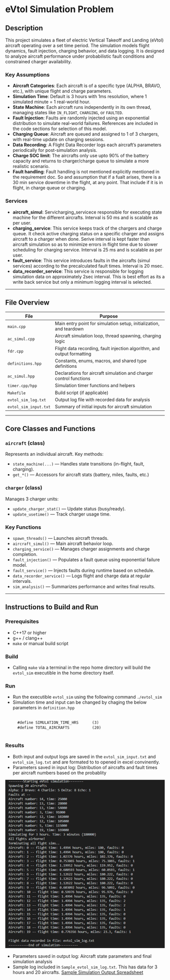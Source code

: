 # eVtol Simulation Problem

## Description

This project simulates a fleet of electric Vertical Takeoff and Landing (eVtol) aircraft operating over a set time period. The simulation models flight dynamics, fault injection, charging behavior, and data logging. It is designed to analyze aircraft performance under probabilistic fault conditions and constrained charger availability.

### Key Assumptions

- **Aircraft Categories**: Each aircraft is of a specific type (ALPHA, BRAVO, etc.), with unique flight and charge parameters.
- **Simulation Time**: Default is 3 hours with 1ms resolution, where 1 simulated minute = 1 real-world hour.
- **State Machine**: Each aircraft runs independently in its own thread, managing states like `IN_FLIGHT`, `CHARGING`, or `FAULTED`.
- **Fault Injection**: Faults are randomly injected using an exponential distribution to simulate real-world failures. References are included in the code sections for selection of this model.
- **Charging Queue**: Aircraft are queued and assigned to 1 of 3 chargers, with real-time update on charging sessions.
- **Data Recording**: A Flight Data Recorder logs each aircraft’s parameters periodically for post-simulation analysis. 
- **Charge SOC limit**: The aircrafts only use upto 90% of the battery capacity and returns to charger/charge queue to simulate a more realistic scenario.
- **Fault handling**: Fault handling is not mentioned explicitly mentioned in the requirement doc. So and assumption that if a fualt arises, there is a 30 min service downtime in the flight, at any point. That include if it is in flight, in charge queue or charging.

### Services 
- **aircraft_simul**: Servicharging_servicece responsible for executing state machine for the different aircrafts. Interval is 50 ms and is scalable as per user. 
- **charging_service**: This service keeps track of the chargers and charge queue. It check active charging status on a specific charger and assigns aircraft to a charger when done. Serive interval is kept faster than aircraft simulation so as to minimize errors in flight time due to slower scheduling for charging service. Interval is 25 ms and is scalable as per user.
- **fault_service**: This service introduces faults in the aircrafts (simul services) according to the precalculated fault times. Interval is 20 msec.
- **data_recorder_service**: This service is responsible for logging simulation data on approximately 2sec interval. This is best effort as its a write back service but only a minimum logging interval is selected.

---

## File Overview

| File                  | Purpose                                                                 |
|-----------------------|-------------------------------------------------------------------------|
| `main.cpp`            | Main entry point for simulation setup, initialization, and teardown     |
| `ac_simul.cpp`        | Aircraft simulation loop, thread spawning, charging logic               |
| `fdr.cpp`             | Flight data recording, fault injection algorithm, and output formatting |
| `definitions.hpp`     | Constants, enums, macros, and shared type definitions                   |
| `ac_simul.hpp`        | Declarations for aircraft simulation and charger control functions      |
| `timer.cpp/hpp`       | Simulation timer functions and helpers                                  |
| `Makefile`            | Build script (if applicable)                                            |
| `evtol_sim_log.txt`   | Output log file with recorded data for analysis                         |
| `evtol_sim_input.txt` | Summary of initial inputs for aircraft simulation                       |

---

## Core Classes and Functions

### `aircraft` (class)

Represents an individual aircraft. Key methods:

- `state_machine(...)` — Handles state transitions (in-flight, fault, charging).
- `get_*()` — Accessors for aircraft stats (battery, miles, faults, etc.)

### `charger` (class)

Manages 3 charger units:

- `update_charger_stat()` — Update status (busy/ready).
- `update_usetime()` — Track charger usage time.

### Key Functions

- `spawn_threads()` — Launches aircraft threads.
- `aircraft_simul()` — Main aircraft behavior loop.
- `charging_service()` — Manages charger assignments and charge completion.
- `fault_injection()` — Populates a fault queue using exponential failure model.
- `fault_service()` — Injects faults during runtime based on schedule.
- `data_recorder_service()` — Logs flight and charge data at regular intervals.
- `sim_analysis()` — Summarizes performance and writes final results.

---

## Instructions to Build and Run

### Prerequisites

- C++17 or higher
- g++ / clang++
- `make` or manual build script

### Build

- Calling `make` via a terminal in the repo home directory will build the `evtol_sim` executible in the home directory itself. 

### Run

- Run the executible `evtol_sim` using the following command `./evtol_sim`
- Simulation time and input can be changed by chaging the below parameters in `definition.hpp`
    <pre><code> 
    #define SIMULATION_TIME_HRS      (3) 
    #define TOTAL_AIRCRAFTS          (20) 
    </code></pre>

### Results

- Both input and output logs are saved in the `evtol_sim_input.txt` and `evtol_sim_log.txt` and are formated to to opened in excel convinently.
- Parameters saved in input log: Distribution of aircrafts and fault times per aircraft numbers based on the probablity

![Input log on console](https://github.com/KapureCUB/eVtol_simulation/blob/main/console_log.png)

- Parameters saved in output log: Aircraft state parameters and final simulation analysis
- Sample log included in `Sample_evtol_sim_log.txt`. This has data for 3 hours and 20 aircrafts. 
[Sample Simulation Output Spreadsheet](https://github.com/KapureCUB/eVtol_simulation/blob/main/Sample_evtol_sim_log.xlsx)

